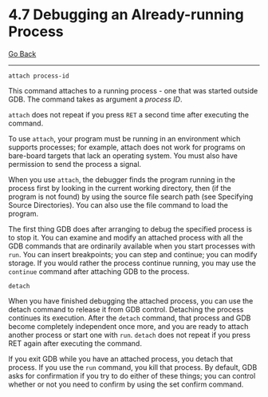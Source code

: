 # 4.7 Debugging an Already-running Process

[Go Back](./4_Running_Programs_Under_GDB.md)

----

```
attach process-id
```
This command attaches to a running process - one that was started outside GDB. The command takes as argument a _process ID_.

``attach`` does not repeat if you press ``RET`` a second time after executing the command.

To use ``attach``, your program must be running in an environment which supports processes; for example, attach does not work for programs on bare-board targets that lack an operating system. You must also have permission to send the process a signal.

When you use ``attach``, the debugger finds the program running in the process first by looking in the current working directory, then (if the program is not found) by using the source file search path (see Specifying Source Directories). You can also use the file command to load the program.

The first thing GDB does after arranging to debug the specified process is to stop it. You can examine and modify an attached process with all the GDB commands that are ordinarily available when you start processes with ``run``. You can insert breakpoints; you can step and continue; you can modify storage. If you would rather the process continue running, you may use the ``continue`` command after attaching GDB to the process.

```
detach
```
When you have finished debugging the attached process, you can use the detach command to release it from GDB control. Detaching the process continues its execution. After the ``detach`` command, that process and GDB become completely independent once more, and you are ready to attach another process or start one with ``run``. ``detach`` does not repeat if you press RET again after executing the command.

If you exit GDB while you have an attached process, you detach that process. If you use the ``run`` command, you kill that process. By default, GDB asks for confirmation if you try to do either of these things; you can control whether or not you need to confirm by using the set confirm command.
